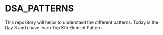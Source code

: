 # DSA_PATTERNS

This repository will helps to understand the different patterns. 
Today is the Day 3 and i have learn Top Kth Element Pattern.
